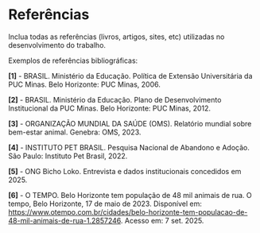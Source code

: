 # Referências

Inclua todas as referências (livros, artigos, sites, etc) utilizadas no desenvolvimento do trabalho.

Exemplos de referências bibliográficas:

**[1]** - BRASIL. Ministério da Educação. Política de Extensão Universitária da PUC Minas. Belo Horizonte: PUC Minas, 2006.

**[2]** - BRASIL. Ministério da Educação. Plano de Desenvolvimento Institucional da PUC Minas. Belo Horizonte: PUC Minas, 2012.

**[3]** - ORGANIZAÇÃO MUNDIAL DA SAÚDE (OMS). Relatório mundial sobre bem-estar animal. Genebra: OMS, 2023.

**[4]** - INSTITUTO PET BRASIL. Pesquisa Nacional de Abandono e Adoção. São Paulo: Instituto Pet Brasil, 2022.

**[5]** - ONG Bicho Loko. Entrevista e dados institucionais concedidos em 2025.

**[6]** - O TEMPO. Belo Horizonte tem população de 48 mil animais de rua. O tempo, Belo Horizonte, 17 de maio de 2023. Disponível em: https://www.otempo.com.br/cidades/belo-horizonte-tem-populacao-de-48-mil-animais-de-rua-1.2857246. Acesso em: 7 set. 2025.
